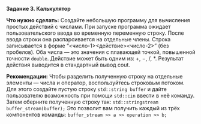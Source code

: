 **Задание 3. Калькулятор**

**Что нужно сделать:**
Создайте небольшую программу для вычисления простых действий с числами. При запуске программа
ожидает пользовательского ввода во временную переменную строку. После ввода строки она
распарсивается на отдельные члены. Строка записывается в форме “<число-1><действие><число-2>”
(без пробелов). Оба числа — это значения с плавающей точкой, повышенной точности `double`.
Действие может быть одним из: +, −, /, *. 
Результат действия выводится в стандартный вывод cout.

**Рекомендации:**
Чтобы разделить полученную строку на отдельные элементы — числа и оператор, воспользуйтесь
строковым потоком. Для этого создайте пустую строку `std::string buffer` и дайте пользователю
возможность при помощи `std::cin` ввести в неё команду. Затем оберните полученную строку так:
`std::stringstream buffer_stream(buffer);` Это позволит вам получить каждый из трёх компонентов
команды: `buffer_stream >> a >> operation >> b;`